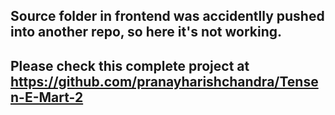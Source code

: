 ## Source folder in frontend was accidentlly pushed into another repo, so here it's not working.
## Please check this complete project at https://github.com/pranayharishchandra/Tensen-E-Mart-2
